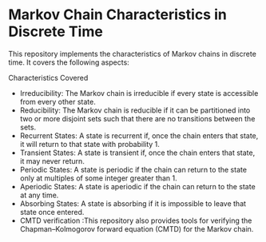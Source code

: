 <H1>Markov Chain Characteristics in Discrete Time</H1>
<b></b>This repository implements the characteristics of Markov chains in discrete time. It covers the following aspects:</b>

Characteristics Covered
* Irreducibility: The Markov chain is irreducible if every state is accessible from every other state.
* Reducibility: The Markov chain is reducible if it can be partitioned into two or more disjoint sets such that there are no transitions between the sets.
* Recurrent States: A state is recurrent if, once the chain enters that state, it will return to that state with probability 1.
* Transient States: A state is transient if, once the chain enters that state, it may never return.
* Periodic States: A state is periodic if the chain can return to the state only at multiples of some integer greater than 1.
* Aperiodic States: A state is aperiodic if the chain can return to the state at any time.
* Absorbing States: A state is absorbing if it is impossible to leave that state once entered.
* CMTD verification :This repository also provides tools for verifying the Chapman–Kolmogorov forward equation (CMTD) for the Markov chain.


